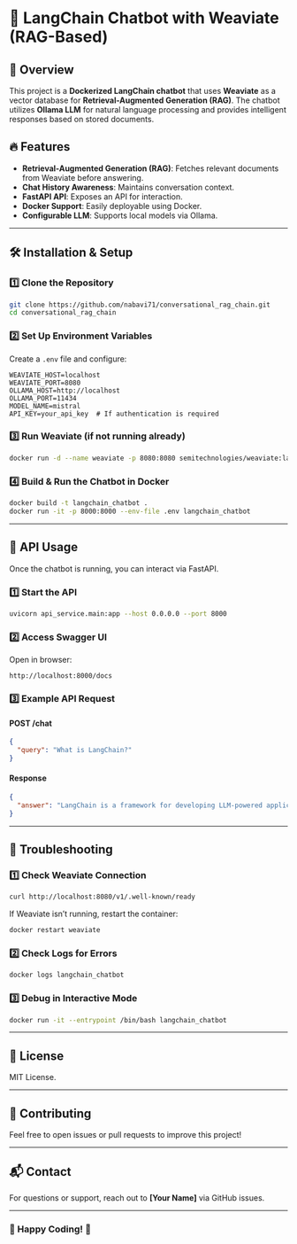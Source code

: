 # 🚀 LangChain Chatbot with Weaviate (RAG-Based)

## 📌 Overview
This project is a **Dockerized LangChain chatbot** that uses **Weaviate** as a vector database for **Retrieval-Augmented Generation (RAG)**. The chatbot utilizes **Ollama LLM** for natural language processing and provides intelligent responses based on stored documents.

## 🔥 Features
- **Retrieval-Augmented Generation (RAG)**: Fetches relevant documents from Weaviate before answering.
- **Chat History Awareness**: Maintains conversation context.
- **FastAPI API**: Exposes an API for interaction.
- **Docker Support**: Easily deployable using Docker.
- **Configurable LLM**: Supports local models via Ollama.

---

## 🛠️ Installation & Setup
### **1️⃣ Clone the Repository**
```bash
git clone https://github.com/nabavi71/conversational_rag_chain.git
cd conversational_rag_chain
```

### **2️⃣ Set Up Environment Variables**
Create a `.env` file and configure:
```
WEAVIATE_HOST=localhost
WEAVIATE_PORT=8080
OLLAMA_HOST=http://localhost
OLLAMA_PORT=11434
MODEL_NAME=mistral
API_KEY=your_api_key  # If authentication is required
```

### **3️⃣ Run Weaviate (if not running already)**
```bash
docker run -d --name weaviate -p 8080:8080 semitechnologies/weaviate:latest
```

### **4️⃣ Build & Run the Chatbot in Docker**
```bash
docker build -t langchain_chatbot .
docker run -it -p 8000:8000 --env-file .env langchain_chatbot
```

---

## 🚀 API Usage
Once the chatbot is running, you can interact via FastAPI.

### **1️⃣ Start the API**
```bash
uvicorn api_service.main:app --host 0.0.0.0 --port 8000
```

### **2️⃣ Access Swagger UI**
Open in browser:
```
http://localhost:8000/docs
```

### **3️⃣ Example API Request**
#### **POST /chat**
```json
{
  "query": "What is LangChain?"
}
```
#### **Response**
```json
{
  "answer": "LangChain is a framework for developing LLM-powered applications."
}
```

---

## 🔧 Troubleshooting
### **1️⃣ Check Weaviate Connection**
```bash
curl http://localhost:8080/v1/.well-known/ready
```
If Weaviate isn’t running, restart the container:
```bash
docker restart weaviate
```

### **2️⃣ Check Logs for Errors**
```bash
docker logs langchain_chatbot
```

### **3️⃣ Debug in Interactive Mode**
```bash
docker run -it --entrypoint /bin/bash langchain_chatbot
```

---

## 📜 License
MIT License.

---

## 🤝 Contributing
Feel free to open issues or pull requests to improve this project!

---

## 📬 Contact
For questions or support, reach out to **[Your Name]** via GitHub issues.

---

### 🚀 Happy Coding! 🎯
